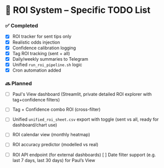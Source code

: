 # 📝 ROI System – Specific TODO List

### ✅ Completed
- [x] ROI tracker for sent tips only
- [x] Realistic odds injection
- [x] Confidence calibration logging
- [x] Tag ROI tracking (sent + all)
- [x] Daily/weekly summaries to Telegram
- [x] Unified `run_roi_pipeline.sh` logic
- [x] Cron automation added

### 🔜 Planned
- [ ] Paul's View dashboard (Streamlit, private detailed ROI explorer with tag+confidence filters)
- [ ] Tag + Confidence combo ROI (cross-filter)
- [ ] Unified `unified_roi_sheet.csv` export with toggle (sent vs all, ready for dashboard/chart use)
- [ ] ROI calendar view (monthly heatmap)
- [ ] ROI accuracy predictor (modelled vs real)
- [ ] ROI API endpoint (for external dashboards)
[ ] Date filter support (e.g. last 7 days, last 30 days) for Paul’s View

